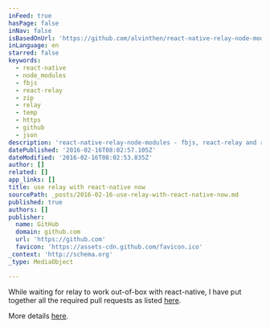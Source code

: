 ```yaml
---
inFeed: true
hasPage: false
inNav: false
isBasedOnUrl: 'https://github.com/alvinthen/react-native-relay-node-modules'
inLanguage: en
starred: false
keywords:
  - react-native
  - node_modules
  - fbjs
  - react-relay
  - zip
  - relay
  - temp
  - https
  - github
  - json
description: 'react-native-relay-node-modules - fbjs, react-relay and react-native needed to run Relay with React Native'
datePublished: '2016-02-16T08:02:57.105Z'
dateModified: '2016-02-16T08:02:53.835Z'
author: []
related: []
app_links: []
title: use relay with react-native now
sourcePath: _posts/2016-02-16-use-relay-with-react-native-now.md
published: true
authors: []
publisher:
  name: GitHub
  domain: github.com
  url: 'https://github.com'
  favicon: 'https://assets-cdn.github.com/favicon.ico'
_context: 'http://schema.org'
_type: MediaObject

---
```

While waiting for relay to work out-of-box with react-native, I have put together all the required pull requests as listed [here][0].

More details [here][1].

[0]: https://github.com/facebook/relay/issues/26#issuecomment-168523524
[1]: https://github.com/alvinthen/react-native-relay-node-modules